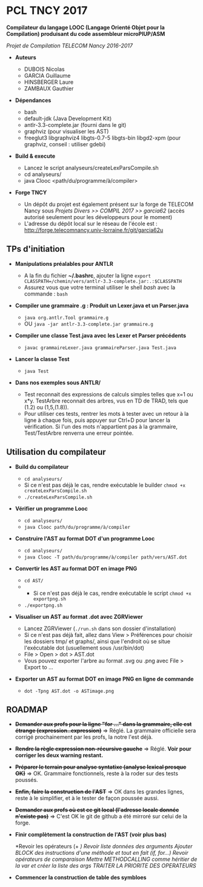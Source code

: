 # PCL TNCY 2017

**Compilateur du langage LOOC (Langage Orienté Objet pour la Compilation) produisant du code assembleur microPIUP/ASM**

*Projet de Compilation TELECOM Nancy 2016-2017*

* **Auteurs**
	- DUBOIS Nicolas
	- GARCIA Guillaume
	- HINSBERGER Laure
	- ZAMBAUX Gauthier

* **Dépendances**
	- bash
	- default-jdk 				      																	(Java Development Kit)
	- antlr-3.3-complete.jar			 																(fourni dans le git)
	- graphviz																										(pour visualiser les AST)
	- freeglut3 libgraphviz4 libgts-0.7-5 libgts-bin libgd2-xpm 	(pour graphviz, conseil : utiliser gdebi)

* **Build & execute**
	- Lancez le script analyseurs/createLexParsCompile.sh
	- cd analyseurs/
	- java Clooc \<path/du/programme/à/compiler\>

* **Forge TNCY**
	- Un dépôt du projet est également présent sur la forge de TELECOM Nancy sous *Projets Divers >> COMPIL 2017 >> garcia62* (accès autorisé seulement pour les développeurs pour le moment)
	- L'adresse du dépôt local sur le réseau de l'école est : http://forge.telecomnancy.univ-lorraine.fr/git/garcia62u

## TPs d'initiation

* **Manipulations préalables pour ANTLR**

	- A la fin du fichier **~/.bashrc**, ajouter la ligne `export CLASSPATH=/chemin/vers/antlr-3.3-complete.jar:.:$CLASSPATH`
	- Assurez vous que votre terminal utiliser le shell *bash* avec la commande : `bash`

* **Compiler une grammaire .g : Produit un Lexer.java et un Parser.java**

	- `java org.antlr.Tool grammaire.g`
	- OU `java -jar antlr-3.3-complete.jar grammaire.g`

* **Compiler une classe Test.java avec les Lexer et Parser précédents**

	- `javac grammaireLexer.java grammaireParser.java Test.java`

* **Lancer la classe Test**

	- `java Test`

* **Dans nos exemples sous ANTLR/**

	- Test reconnait des expressions de calculs simples telles que x=1 ou x*y. TestArbre reconnait des arbres, vus en TD de TRAD, tels que (1.2) ou (1,5,(1.8)).
	- Pour utiliser ces tests, rentrer les mots à tester avec un retour à la ligne à chaque fois, puis appuyer sur Ctrl+D pour lancer la vérification. Si l'un des mots n'appartient pas à la grammaire, Test/TestArbre renverra une erreur pointée.

## Utilisation du compilateur

* **Build du compilateur**
	- `cd analyseurs/`
	- Si ce n'est pas déjà le cas, rendre exécutable le builder `chmod +x createLexParsCompile.sh`
	- `./createLexParsCompile.sh`

* **Vérifier un programme Looc**
	- `cd analyseurs/`
	- `java Clooc path/du/programme/à/compiler`

* **Construire l'AST au format DOT d'un programme Looc**
 	- `cd analyseurs/`
	- `java Clooc -T path/du/programme/à/compiler path/vers/AST.dot`

* **Convertir les AST au format DOT en image PNG**
	- `cd AST/`
	- - Si ce n'est pas déjà le cas, rendre exécutable le script `chmod +x exportpng.sh`
	- `./exportpng.sh`

* **Visualiser un AST au format .dot avec ZGRViewer**
	- Lancez ZGRViewer (`./run.sh` dans son dossier d'installation)
	- Si ce n'est pas déjà fait, allez dans View > Préférences pour choisir les dossiers tmp/ et graphs/, ainsi que l'endroit où se situe l'exécutable dot (usuellement sous /usr/bin/dot)
	- File > Open > dot > AST.dot
	- Vous pouvez exporter l'arbre au format .svg ou .png avec File > Export to ...

* **Exporter un AST au format DOT en image PNG en ligne de commande**
	- `dot -Tpng AST.dot -o ASTimage.png`

## ROADMAP

* ~~**Demander aux profs pour la ligne "for ..." dans la grammaire, elle est étrange (expression..expression)**~~
	=> Réglé. La grammaire officielle sera corrigé prochainement par les profs, la notre l'est déjà.

* ~~**Rendre la règle expression non-récursive gauche**~~
	=> Réglé. **Voir pour corriger les deux warning restant.**

* ~~**Préparer le terrain pour analyse syntatixe (analyse lexical presque OK)**~~
	=> OK. Grammaire fonctionnels, reste à la roder sur des tests poussés.

* ~~**Enfin, faire la construction de l'AST**~~
	=> OK dans les grandes lignes, reste à le simplifier, et à le tester de façon poussée aussi.

* ~~**Demander aux profs où est ce git local (l'adresse locale donnée n'existe pas)**~~
	=> C'est OK le git de github a été mirroré sur celui de la forge.

* **Finir complètement la construction de l'AST (voir plus bas)**

	*Revoir les opérateurs (+ *)
	Revoir liste données des arguments
	Ajouter BLOCK des instructions d'une méthode et tout en fait (if, for...)
	Revoir opérateurs de comparaison
	Mettre METHODCALLING comme héritier de la var et créer la liste des args
	TRAITER LA PRIORITE DES OPERATEURS*

* **Commencer la construction de table des symbloes**
